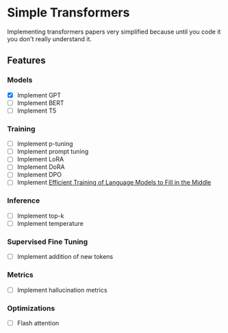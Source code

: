 # Simple Transformers
Implementing transformers papers very simplified because until you code it you don't really understand it.

## Features

### Models
- [x] Implement GPT
- [ ] Implement BERT
- [ ] Implement T5

### Training
- [ ] Implement p-tuning
- [ ] Implement prompt tuning
- [ ] Implement LoRA
- [ ] Implement DoRA
- [ ] Implement DPO
- [ ] Implement [Efficient Training of Language Models to Fill in the Middle](https://arxiv.org/pdf/2207.14255.pdf)

### Inference
- [ ] Implement top-k
- [ ] Implement temperature

### Supervised Fine Tuning
- [ ] Implement addition of new tokens

### Metrics
- [ ] Implement hallucination metrics

### Optimizations
- [ ] Flash attention


